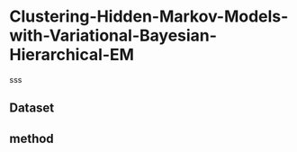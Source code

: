 # Clustering-Hidden-Markov-Models-with-Variational-Bayesian-Hierarchical-EM
sss

## Dataset

## method

## 
